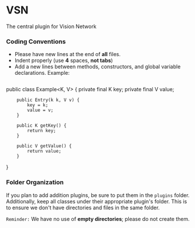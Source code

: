 # VSN

The central plugin for Vision Network

### Coding Conventions

- Please have new lines at the end of **all** files.
- Indent properly (use **4** spaces, **not tabs**)
- Add a new lines between methods, constructors, and global variable declarations. Example:
  ```java
public class Example<K, V> {
        private final K key;
        private final V value;

        public Entry(k k, V v) {
            key = k;
            value = v;
        }

        public K getKey() {
            return key;
        }

        public V getValue() {
            return value;
        }
}

### Folder Organization

If you plan to add addition plugins, be sure to put them in the `plugins` folder. Additionally, keep all classes under their appropriate plugin's folder. This is to ensure we don't have directories and files in the same folder.

`Reminder:` We have no use of **empty directories**; please do not create them.
